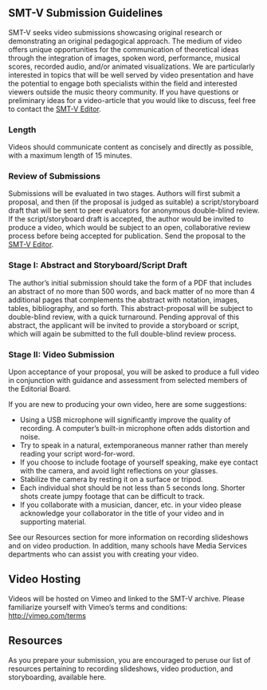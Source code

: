 ## SMT-V Submission Guidelines

SMT-V seeks video submissions showcasing original research or demonstrating an original pedagogical approach. The medium of video offers unique opportunities for the communication of theoretical ideas through the integration of images, spoken word, performance, musical scores, recorded audio, and/or animated visualizations. We are particularly interested in topics that will be well served by video presentation and have the potential to engage both specialists within the field and interested viewers outside the music theory community. If you have questions or preliminary ideas for a video-article that you would like to discuss, feel free to contact the [SMT-V Editor](mailto:SMT-V-editor@societymusictheory.org).

### Length 
Videos should communicate content as concisely and directly as possible, with a maximum length of 15 minutes.

### Review of Submissions
Submissions will be evaluated in two stages. Authors will first submit a proposal, and then (if the proposal is judged as suitable) a script/storyboard draft that will be sent to peer evaluators for anonymous double-blind review. If the script/storyboard draft is accepted, the author would be invited to produce a video, which would be subject to an open, collaborative review process before being accepted for publication. Send the proposal to the [SMT-V Editor](mailto:SMT-V-editor@societymusictheory.org).

### Stage I: Abstract and Storyboard/Script Draft
The author’s initial submission should take the form of a PDF that includes an abstract of no more than 500 words, and back matter of no more than 4 additional pages that complements the abstract with notation, images, tables, bibliography, and so forth. This abstract-proposal will be subject to double-blind review, with a quick turnaround. Pending approval of this abstract, the applicant will be invited to provide a storyboard or script, which will again be submitted to the full double-blind review process.

### Stage II: Video Submission
Upon acceptance of your proposal, you will be asked to produce a full video in conjunction with guidance and assessment from selected members of the Editorial Board.

If you are new to producing your own video, here are some suggestions:

- Using a USB microphone will significantly improve the quality of recording. A computer’s built-in microphone often adds distortion and noise.
- Try to speak in a natural, extemporaneous manner rather than merely reading your script word-for-word.
- If you choose to include footage of yourself speaking, make eye contact with the camera, and avoid light reflections on your glasses.
- Stabilize the camera by resting it on a surface or tripod.
- Each individual shot should be not less than 5 seconds long. Shorter shots create jumpy footage that can be difficult to track.
- If you collaborate with a musician, dancer, etc. in your video please acknowledge your collaborator in the title of your video and in supporting material.

See our Resources section for more information on recording slideshows and on video production. In addition, many schools have Media Services departments who can assist you with creating your video.

## Video Hosting
Videos will be hosted on Vimeo and linked to the SMT-V archive. Please familiarize yourself with Vimeo’s terms and conditions: http://vimeo.com/terms

## Resources
As you prepare your submission, you are encouraged to peruse our list of resources pertaining to recording slideshows, video production, and storyboarding, available here.
